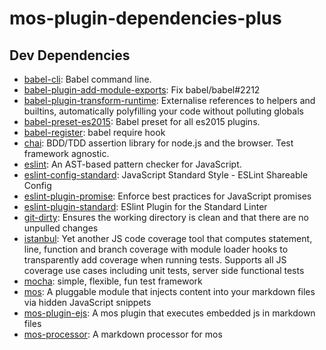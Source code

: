 # mos-plugin-dependencies-plus

<!--@devDependenciesPlus()-->
## <a name="dev-dependencies">Dev Dependencies</a>

- [babel-cli](https://github.com/babel/babel/tree/master/packages/babel-cli): Babel command line.
- [babel-plugin-add-module-exports](https://github.com/59naga/babel-plugin-add-module-exports): Fix babel/babel#2212
- [babel-plugin-transform-runtime](https://github.com/babel/babel/tree/master/packages/babel-plugin-transform-runtime): Externalise references to helpers and builtins, automatically polyfilling your code without polluting globals
- [babel-preset-es2015](https://github.com/babel/babel/tree/master/packages/babel-preset-es2015): Babel preset for all es2015 plugins.
- [babel-register](https://github.com/babel/babel/tree/master/packages/babel-register): babel require hook
- [chai](https://github.com/chaijs/chai): BDD/TDD assertion library for node.js and the browser. Test framework agnostic.
- [eslint](https://github.com/eslint/eslint): An AST-based pattern checker for JavaScript.
- [eslint-config-standard](https://github.com/feross/eslint-config-standard): JavaScript Standard Style - ESLint Shareable Config
- [eslint-plugin-promise](https://github.com/xjamundx/eslint-plugin-promise): Enforce best practices for JavaScript promises
- [eslint-plugin-standard](https://github.com/xjamundx/eslint-plugin-standard): ESlint Plugin for the Standard Linter
- [git-dirty](https://github.com/kikobeats/git-dirty): Ensures the working directory is clean and that there are no unpulled changes
- [istanbul](https://github.com/gotwarlost/istanbul): Yet another JS code coverage tool that computes statement, line, function and branch coverage with module loader hooks to transparently add coverage when running tests. Supports all JS coverage use cases including unit tests, server side functional tests
- [mocha](https://github.com/mochajs/mocha): simple, flexible, fun test framework
- [mos](https://github.com/mosjs/mos): A pluggable module that injects content into your markdown files via hidden JavaScript snippets
- [mos-plugin-ejs](https://github.com/mosjs/mos/tree/master/packages/mos-plugin-ejs): A mos plugin that executes embedded js in markdown files
- [mos-processor](https://github.com/mosjs/mos/tree/master/packages/mos-processor): A markdown processor for mos

<!--/@-->
